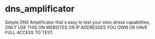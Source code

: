 # dns_amplificator
Simple DNS Amplificator that´s easy to test your sites stress capabilities, ONLY USE THIS ON WEBSITES OR IP ADDRESSES YOU OWN OR HAVE FULL ACCESS TO TEST.
